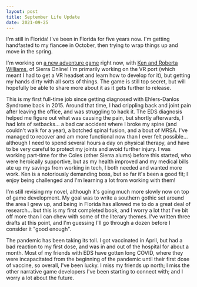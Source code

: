 ```yaml
---
layout: post
title: September Life Update
date: 2021-09-25
---
```


I'm still in Florida! I've been in Florida for five years now. I'm getting handfasted to my fiancee in October, then trying to wrap things up and move in the spring.

I'm working on <a href="https://kensgame.com">a new adventure game</a> right now, with <a href="https://www.sierragamers.com/">Ken and Roberta Williams</a>, of Sierra Online! I'm primarily working on the VR port (which meant I had to get a VR headset and learn how to develop for it), but getting my hands dirty with all sorts of things. The game is still top secret, but will hopefully be able to share more about it as it gets further to release.

This is my first full-time job since getting diagnosed with Ehlers-Danlos Syndrome back in 2015. Around that time, I had crippling back and joint pain after leaving the office, and was struggling to hack it. The EDS diagnosis helped me figure out what was causing the pain, but shortly afterwards, I had lots of setbacks... a bad car accident where I broke my spine (and couldn't walk for a year), a botched spinal fusion, and a bout of MRSA. I've managed to recover and am more functional now than I ever felt possible... although I need to spend several hours a day on physical therapy, and have to be very careful to protect my joints and avoid further injury. I was working part-time for the Coles (other Sierra alums) before this started, who were heroically supportive, but as my health improved and my medical bills ate up my savings from working in tech, I both needed and wanted more work. Ken is a notoriously demanding boss, but so far it's been a good fit; I enjoy being challenged and I'm learning a lot from working with them! 

I'm still revising my novel, although it's going much more slowly now on top of game development. My goal was to write a southern gothic set around the area I grew up, and being in Florida has allowed me to do a great deal of research... but this is my first completed book, and I worry a lot that I've bit off more than I can chew with some of the literary themes. I've written three drafts at this point, and I'm guessing I'll go through a dozen before I consider it "good enough".

The pandemic has been taking its toll. I got vaccinated in April, but had a bad reaction to my first dose, and was in and out of the hospital for about a month. Most of my friends with EDS have gotten long COVID, where they were incapacitated from the beginning of the pandemic until their first dose of vaccine, so overall, I've been lucky. I miss my friends up north; I miss the other narrative game developers I've been starting to connect with; and I worry a lot about the future.
